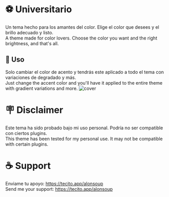 # ⚽ Universitario
Un tema hecho para los amantes del color. Elige el color que desees y el brillo adecuado y listo. </br>
A theme made for color lovers. Choose the color you want and the right brightness, and that's all.

## 🎨 Uso
Solo cambiar el color de acento y tendrás este aplicado a todo el tema con variaciones de degradado y más. </br>
Just change the accent color and you'll have it applied to the entire theme with gradient variations and more.
![cover](https://github.com/user-attachments/assets/5bf8413b-46a0-4ef4-b922-0f8dce9a186e)

# 🪧 Disclaimer
Este tema ha sido probado bajo mi uso personal. Podría no ser compatible con ciertos plugins. </br>
This theme has been tested for my personal use. It may not be compatible with certain plugins.


# ☕ Support
Enviame tu apoyo: https://tecito.app/alonsoup </br>
Send me your support: https://tecito.app/alonsoup
